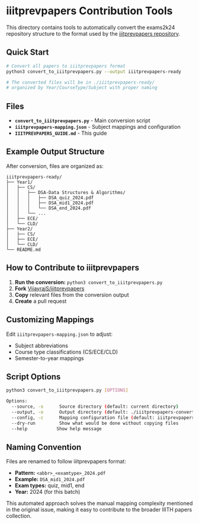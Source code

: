 # iiitprevpapers Contribution Tools

This directory contains tools to automatically convert the exams2k24 repository structure to the format used by the [iiitprevpapers repository](https://github.com/VijayrajS/iiitprevpapers).

## Quick Start

```bash
# Convert all papers to iiitprevpapers format
python3 convert_to_iiitprevpapers.py --output iiitprevpapers-ready

# The converted files will be in ./iiitprevpapers-ready/
# organized by Year/CourseType/Subject with proper naming
```

## Files

- **`convert_to_iiitprevpapers.py`** - Main conversion script
- **`iiitprevpapers-mapping.json`** - Subject mappings and configuration
- **`IIITPREVPAPERS_GUIDE.md`** - This guide

## Example Output Structure

After conversion, files are organized as:

```
iiitprevpapers-ready/
├── Year1/
│   ├── CS/
│   │   ├── DSA-Data Structures & Algorithms/
│   │   │   ├── DSA_quiz_2024.pdf
│   │   │   ├── DSA_mid1_2024.pdf
│   │   │   └── DSA_end_2024.pdf
│   │   └── ...
│   ├── ECE/
│   └── CLD/
├── Year2/
│   ├── CS/
│   ├── ECE/
│   └── CLD/
└── README.md
```

## How to Contribute to iiitprevpapers

1. **Run the conversion:** `python3 convert_to_iiitprevpapers.py`
2. **Fork** [VijayrajS/iiitprevpapers](https://github.com/VijayrajS/iiitprevpapers)
3. **Copy** relevant files from the conversion output
4. **Create** a pull request

## Customizing Mappings

Edit `iiitprevpapers-mapping.json` to adjust:
- Subject abbreviations
- Course type classifications (CS/ECE/CLD)
- Semester-to-year mappings

## Script Options

```bash
python3 convert_to_iiitprevpapers.py [OPTIONS]

Options:
  --source, -s      Source directory (default: current directory)
  --output, -o      Output directory (default: ./iiitprevpapers-converted)
  --config, -c      Mapping configuration file (default: iiitprevpapers-mapping.json)
  --dry-run         Show what would be done without copying files
  --help           Show help message
```

## Naming Convention

Files are renamed to follow iiitprevpapers format:
- **Pattern:** `<abbr>_<examtype>_2024.pdf`
- **Example:** `DSA_mid1_2024.pdf`
- **Exam types:** quiz, mid1, end
- **Year:** 2024 (for this batch)

This automated approach solves the manual mapping complexity mentioned in the original issue, making it easy to contribute to the broader IIITH papers collection.